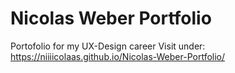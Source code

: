 # Nicolas Weber Portfolio
 Portofolio for my UX-Design career
Visit under: https://niiiicolaas.github.io/Nicolas-Weber-Portfolio/
